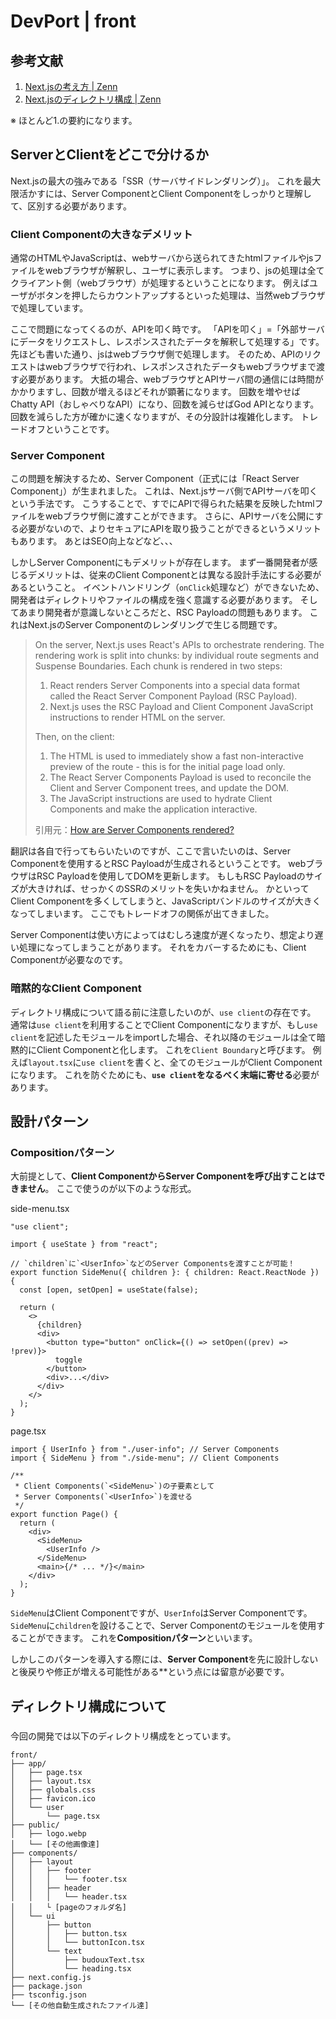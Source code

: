 # DevPort | front

## 参考文献

1. [Next.jsの考え方 | Zenn](https://zenn.dev/akfm/books/nextjs-basic-principle/viewer/intro)
2. [Next.jsのディレクトリ構成 | Zenn](https://zenn.dev/yutabeee/articles/0f7e8e2fa03946)

※ ほとんど1.の要約になります。

## ServerとClientをどこで分けるか

Next.jsの最大の強みである「SSR（サーバサイドレンダリング）」。
これを最大限活かすには、Server ComponentとClient Componentをしっかりと理解して、区別する必要があります。

### Client Componentの大きなデメリット

通常のHTMLやJavaScriptは、webサーバから送られてきたhtmlファイルやjsファイルをwebブラウザが解釈し、ユーザに表示します。
つまり、jsの処理は全てクライアント側（webブラウザ）が処理するということになります。
例えばユーザがボタンを押したらカウントアップするといった処理は、当然webブラウザで処理しています。

ここで問題になってくるのが、APIを叩く時です。
「APIを叩く」=「外部サーバにデータをリクエストし、レスポンスされたデータを解釈して処理する」です。
先ほども書いた通り、jsはwebブラウザ側で処理します。
そのため、APIのリクエストはwebブラウザで行われ、レスポンスされたデータもwebブラウザまで渡す必要があります。
大抵の場合、webブラウザとAPIサーバ間の通信には時間がかかりますし、回数が増えるほどそれが顕著になります。
回数を増やせばChatty API（おしゃべりなAPI）になり、回数を減らせばGod APIとなります。
回数を減らした方が確かに速くなりますが、その分設計は複雑化します。
トレードオフということです。

### Server Component

この問題を解決するため、Server Component（正式には「React Server Component」）が生まれました。
これは、Next.jsサーバ側でAPIサーバを叩くという手法です。
こうすることで、すでにAPIで得られた結果を反映したhtmlファイルをwebブラウザ側に渡すことができます。
さらに、APIサーバを公開にする必要がないので、よりセキュアにAPIを取り扱うことができるというメリットもあります。
あとはSEO向上などなど、、、

しかしServer Componentにもデメリットが存在します。
まず一番開発者が感じるデメリットは、従来のClient Componentとは異なる設計手法にする必要があるということ。
イベントハンドリング（`onClick`処理など）ができないため、開発者はディレクトリやファイルの構成を強く意識する必要があります。
そしてあまり開発者が意識しないところだと、RSC Payloadの問題もあります。
これはNext.jsのServer Componentのレンダリングで生じる問題です。

> On the server, Next.js uses React's APIs to orchestrate rendering. The rendering work is split into chunks: by individual route segments and Suspense Boundaries.
> Each chunk is rendered in two steps:
>
> 1. React renders Server Components into a special data format called the React Server Component Payload (RSC Payload).
> 2. Next.js uses the RSC Payload and Client Component JavaScript instructions to render HTML on the server.
>
> Then, on the client:
>
> 1. The HTML is used to immediately show a fast non-interactive preview of the route - this is for the initial page load only.
> 2. The React Server Components Payload is used to reconcile the Client and Server Component trees, and update the DOM.
> 3. The JavaScript instructions are used to hydrate Client Components and make the application interactive.
>
> 引用元：[How are Server Components rendered?](https://nextjs.org/docs/app/building-your-application/rendering/server-components#how-are-server-components-rendered)

翻訳は各自で行ってもらいたいのですが、ここで言いたいのは、Server Componentを使用するとRSC Payloadが生成されるということです。
webブラウザはRSC Payloadを使用してDOMを更新します。
もしもRSC Payloadのサイズが大きければ、せっかくのSSRのメリットを失いかねません。
かといってClient Componentを多くしてしまうと、JavaScriptバンドルのサイズが大きくなってしまいます。
ここでもトレードオフの関係が出てきました。

Server Componentは使い方によってはむしろ速度が遅くなったり、想定より遅い処理になってしまうことがあります。
それをカバーするためにも、Client Componentが必要なのです。

### 暗黙的なClient Component

ディレクトリ構成について語る前に注意したいのが、`use client`の存在です。
通常は`use client`を利用することでClient Componentになりますが、もし`use client`を記述したモジュールをimportした場合、それ以降のモジュールは全て暗黙的にClient Componentと化します。
これを`Client Boundary`と呼びます。
例えば`layout.tsx`に`use client`を書くと、全てのモジュールがClient Componentになります。
これを防ぐためにも、**`use client`をなるべく末端に寄せる**必要があります。

## 設計パターン

### Compositionパターン

大前提として、**Client ComponentからServer Componentを呼び出すことはできません**。
ここで使うのが以下のような形式。

side-menu.tsx

```tsx
"use client";

import { useState } from "react";

// `children`に`<UserInfo>`などのServer Componentsを渡すことが可能！
export function SideMenu({ children }: { children: React.ReactNode }) {
  const [open, setOpen] = useState(false);

  return (
    <>
      {children}
      <div>
        <button type="button" onClick={() => setOpen((prev) => !prev)}>
          toggle
        </button>
        <div>...</div>
      </div>
    </>
  );
}
```

page.tsx

```tsx
import { UserInfo } from "./user-info"; // Server Components
import { SideMenu } from "./side-menu"; // Client Components

/**
 * Client Components(`<SideMenu>`)の子要素として
 * Server Components(`<UserInfo>`)を渡せる
 */
export function Page() {
  return (
    <div>
      <SideMenu>
        <UserInfo />
      </SideMenu>
      <main>{/* ... */}</main>
    </div>
  );
}
```

`SideMenu`はClient Componentですが、`UserInfo`はServer Componentです。
`SideMenu`に`children`を設けることで、Server Componentのモジュールを使用することができます。
これを**Compositionパターン**といいます。

しかしこのパターンを導入する際には、**Server Component**を先に設計しないと後戻りや修正が増える可能性がある**という点には留意が必要です。

## ディレクトリ構成について

###

今回の開発では以下のディレクトリ構成をとっています。

```text
front/
├── app/
│   ├── page.tsx
│   ├── layout.tsx
│   ├── globals.css
│   ├── favicon.ico
│   └── user
│       └── page.tsx
├── public/
│   ├── logo.webp
│   └── [その他画像達]
├── components/
│   ├── layout
│   │   ├── footer
│   │   │   └── footer.tsx
│   │   ├── header
│   │   │   └── header.tsx
│   │   └ [pageのフォルダ名]
│   └── ui
│       ├── button
│       │   ├── button.tsx
│       │   └── buttonIcon.tsx
│       └── text
│           ├── budouxText.tsx
│           └── heading.tsx
├── next.config.js
├── package.json
├── tsconfig.json
└── [その他自動生成されたファイル達]
```
